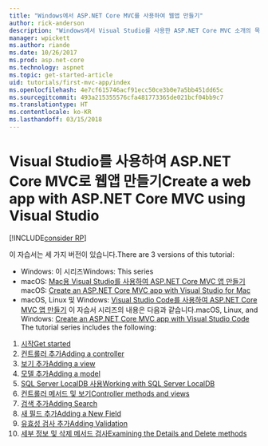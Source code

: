 ```yaml
---
title: "Windows에서 ASP.NET Core MVC를 사용하여 웹앱 만들기"
author: rick-anderson
description: "Windows에서 Visual Studio를 사용한 ASP.NET Core MVC 소개의 목차를 참조하세요."
manager: wpickett
ms.author: riande
ms.date: 10/26/2017
ms.prod: asp.net-core
ms.technology: aspnet
ms.topic: get-started-article
uid: tutorials/first-mvc-app/index
ms.openlocfilehash: 4e7cf615746acf91ecc50ce3b0e7a5bb451dd65c
ms.sourcegitcommit: 493a215355576cfa481773365de021bcf04bb9c7
ms.translationtype: HT
ms.contentlocale: ko-KR
ms.lasthandoff: 03/15/2018
---
```

# <a name="create-a-web-app-with-aspnet-core-mvc-using-visual-studio"></a><span data-ttu-id="36e1e-103">Visual Studio를 사용하여 ASP.NET Core MVC로 웹앱 만들기</span><span class="sxs-lookup"><span data-stu-id="36e1e-103">Create a web app with ASP.NET Core MVC using Visual Studio</span></span>

[!INCLUDE[consider RP](../../includes/razor.md)]

<span data-ttu-id="36e1e-104">이 자습서는 세 가지 버전이 있습니다.</span><span class="sxs-lookup"><span data-stu-id="36e1e-104">There are 3 versions of this tutorial:</span></span>

* <span data-ttu-id="36e1e-105">Windows: 이 시리즈</span><span class="sxs-lookup"><span data-stu-id="36e1e-105">Windows: This series</span></span>
* <span data-ttu-id="36e1e-106">macOS: [Mac용 Visual Studio를 사용하여 ASP.NET Core MVC 앱 만들기](xref:tutorials/first-mvc-app-mac/start-mvc)</span><span class="sxs-lookup"><span data-stu-id="36e1e-106">macOS: [Create an ASP.NET Core MVC app with Visual Studio for Mac](xref:tutorials/first-mvc-app-mac/start-mvc)</span></span>
* <span data-ttu-id="36e1e-107">macOS, Linux 및 Windows: [Visual Studio Code를 사용하여 ASP.NET Core MVC 앱 만들기](xref:tutorials/first-mvc-app-xplat/start-mvc) 이 자습서 시리즈의 내용은 다음과 같습니다.</span><span class="sxs-lookup"><span data-stu-id="36e1e-107">macOS, Linux, and Windows: [Create an ASP.NET Core MVC app with Visual Studio Code](xref:tutorials/first-mvc-app-xplat/start-mvc) The tutorial series includes the following:</span></span>

1. [<span data-ttu-id="36e1e-108">시작</span><span class="sxs-lookup"><span data-stu-id="36e1e-108">Get started</span></span>](start-mvc.md)
1. [<span data-ttu-id="36e1e-109">컨트롤러 추가</span><span class="sxs-lookup"><span data-stu-id="36e1e-109">Adding a controller</span></span>](adding-controller.md)
1. [<span data-ttu-id="36e1e-110">보기 추가</span><span class="sxs-lookup"><span data-stu-id="36e1e-110">Adding a view</span></span>](adding-view.md)
1. [<span data-ttu-id="36e1e-111">모델 추가</span><span class="sxs-lookup"><span data-stu-id="36e1e-111">Adding a model</span></span>](adding-model.md)
1. [<span data-ttu-id="36e1e-112">SQL Server LocalDB 사용</span><span class="sxs-lookup"><span data-stu-id="36e1e-112">Working with SQL Server LocalDB</span></span>](working-with-sql.md)
1. [<span data-ttu-id="36e1e-113">컨트롤러 메서드 및 보기</span><span class="sxs-lookup"><span data-stu-id="36e1e-113">Controller methods and views</span></span>](controller-methods-views.md)
1. [<span data-ttu-id="36e1e-114">검색 추가</span><span class="sxs-lookup"><span data-stu-id="36e1e-114">Adding Search</span></span>](search.md)
1. [<span data-ttu-id="36e1e-115">새 필드 추가</span><span class="sxs-lookup"><span data-stu-id="36e1e-115">Adding a New Field</span></span>](new-field.md)
1. [<span data-ttu-id="36e1e-116">유효성 검사 추가</span><span class="sxs-lookup"><span data-stu-id="36e1e-116">Adding Validation</span></span>](validation.md)
1. [<span data-ttu-id="36e1e-117">세부 정보 및 삭제 메서드 검사</span><span class="sxs-lookup"><span data-stu-id="36e1e-117">Examining the Details and Delete methods</span></span>](details.md)
